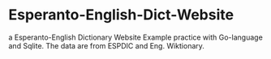 # Esperanto-English-Dict-Website
a Esperanto-English Dictionary Website Example practice with Go-language and Sqlite. The data are from ESPDIC and Eng. Wiktionary.
